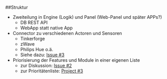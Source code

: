 ##Struktur
- Zweiteilung in Engine (Logik) und Panel (Web-Panel und später APPs?)
	* DB REST API
	* WebApp statt native App
- Connector zu verschiedenen Actoren und Sensoren
	* Tinkerforge
	* zWave
	* Philips Hue o.ä.
	* Siehe dazu: <a href="https://github.com/Daumen-Hoch-AG/SmartHouse/issues/3">Issue #3</a>
- Priorisierung der Features und Module in einer eigenen Liste
	* zur Diskussion: <a href="https://github.com/Daumen-Hoch-AG/SmartHouse/issues/2">Issue #2</a>
	* zur Prioritätenliste: <a href="https://github.com/Daumen-Hoch-AG/SmartHouse/projects/3">Project #3</a>
	
